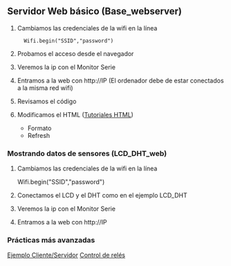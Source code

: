 ## Servidor Web básico (Base_webserver)

1. Cambiamos las credenciales de la wifi en la línea
   
   
         Wifi.begin("SSID","password")
   
1. Probamos el acceso desde el navegador 
2. Veremos la ip con el Monitor Serie
3. Entramos a la web con http://IP (El ordenador debe de estar conectados a la misma red wifi)
4. Revisamos el código
5. Modificamos el HTML ([Tutoriales HTML](https://www.w3schools.com/)) 
    * Formato
    * Refresh

### Mostrando datos de sensores (LCD_DHT_web)

1. Cambiamos las credenciales de la wifi en la línea

      Wifi.begin("SSID","password")

2. Conectamos el LCD y el DHT como en el ejemplo LCD_DHT
3. Veremos la ip con el Monitor Serie
4. Entramos a la web con http://IP

### Prácticas más avanzadas

[Ejemplo Cliente/Servidor](./ClienteServidor.md)
[Control de relés](./codigo/ControlRelesWeb.tar.gz)
